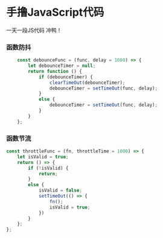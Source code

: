 <!--
 * @@file: 
 * @Author: majiaao
 * @Date: 2020-12-22 19:31:50
-->
# 手撸JavaScript代码
一天一段JS代码 冲鸭！

### 函数防抖


``` JavaScript
    const debounceFunc = (func, delay = 1000) => {
        let debounceTimer = null;
        return function () {
            if (debounceTimer) {
                clearTimeOut(debounceTimer);
                debounceTimer = setTimeOut(func, delay);
            }
            else {
                debounceTimer = setTimeOut(func, delay);
            }
        }
    };
```

### 函数节流
``` JavaScript
const throttleFunc = (fn, throttleTime = 1000) => {
    let isValid = true;
    return () => {
        if (!isValid) {
            return;
        }
        else {
            isValid = false;
            setTimeOut(() => {
                fn();
                isValid = true;
            })
        }
    };
};
```
